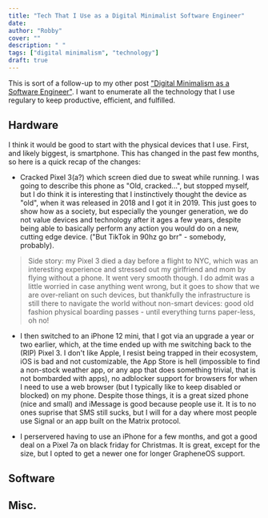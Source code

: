 ```yaml
---
title: "Tech That I Use as a Digital Minimalist Software Engineer"
date:   
author: "Robby"
cover: ""
description: " "
tags: ["digital minimalism", "technology"]
draft: true
---
```


  This is sort of a follow-up to my other post ["Digital Minimalism as a Software Engineer"](./digital-minimalism-as-a-software-engineer). I want to enumerate all the technology that I use regulary to keep productive, efficient, and fulfilled.

## Hardware

  I think it would be good to start with the physical devices that I use. First, and likely biggest, is smartphone. This has changed in the past few months, so here is a quick recap of the changes: 

  - Cracked Pixel 3(a?) which screen died due to sweat while running. I was going to describe this phone as "Old, cracked...", but stopped myself, but I do think it is interesting that I instinctively thought the device as "old", when it was released in 2018 and I got it in 2019. This just goes to show how as a society, but especially the younger generation, we do not value devices and technology after it ages a few years, despite being able to basically perform any action you would do on a new, cutting edge device. ("But TikTok in 90hz go brr" - somebody, probably).

  > Side story: my Pixel 3 died a day before a flight to NYC, which was an interesting experience and stressed out my girlfriend and mom by flying without a phone. It went very smooth though. I do admit was a little worried in case anything went wrong, but it goes to show that we are over-reliant on such devices, but thankfully the infrastructure is still there to navigate the world without non-smart devices: good old fashion physical boarding passes - until everything turns paper-less, oh no!

  - I then switched to an iPhone 12 mini, that I got via an upgrade a year or two earlier, which, at the time ended up with me switching back to the (RIP) Pixel 3. I don't like Apple, I resist being trapped in their ecosystem, iOS is bad and not customizable, the App Store is hell (impossible to find a non-stock weather app, or any app that does something trivial, that is not bombarded with apps), no adblocker support for browsers for when I need to use a web browser (but I typically like to keep disabled or blocked) on my phone. Despite those things, it is a great sized phone (nice and small) and iMessage is good because people use it. It is to no ones suprise that SMS still sucks, but I will for a day where most people use Signal or an app built on the Matrix protocol.

  - I perservered having to use an iPhone for a few months, and got a good deal on a Pixel 7a on black friday for Christmas. It is great, except for the size, but I opted to get a newer one for longer GrapheneOS support.

## Software

## Misc.
